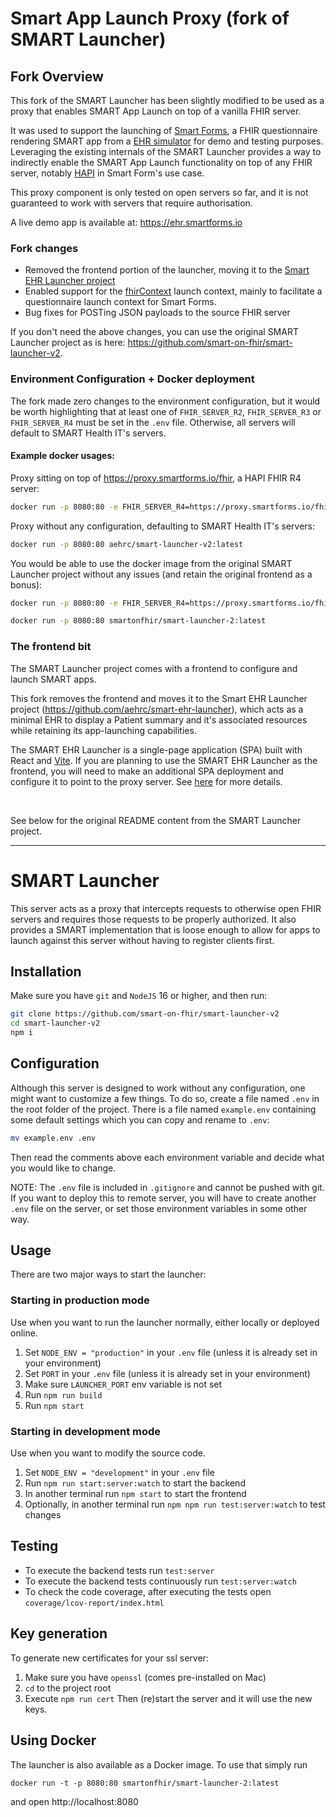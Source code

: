 # Smart App Launch Proxy (fork of SMART Launcher)

## Fork Overview
This fork of the SMART Launcher has been slightly modified to be used as a proxy that enables SMART App Launch on top of a vanilla FHIR server.

It was used to support the launching of [Smart Forms](https://github.com/aehrc/smart-forms), a FHIR questionnaire rendering SMART app from a [EHR simulator](https://github.com/aehrc/smart-ehr-launcher) for demo and testing purposes.
Leveraging the existing internals of the SMART Launcher provides a way to indirectly enable the SMART App Launch functionality on top of any FHIR server, notably [HAPI](https://github.com/hapifhir/hapi-fhir-jpaserver-starter) in Smart Form's use case.

This proxy component is only tested on open servers so far, and it is not guaranteed to work with servers that require authorisation.

A live demo app is available at: https://ehr.smartforms.io

### Fork changes
- Removed the frontend portion of the launcher, moving it to the [Smart EHR Launcher project](https://github.com/aehrc/smart-ehr-launcher)
- Enabled support for the [fhirContext](https://build.fhir.org/ig/HL7/smart-app-launch/scopes-and-launch-context.html#fhircontext-exp) launch context, mainly to facilitate a questionnaire launch context for Smart Forms.
- Bug fixes for POSTing JSON payloads to the source FHIR server

If you don't need the above changes, you can use the original SMART Launcher project as is here: https://github.com/smart-on-fhir/smart-launcher-v2.

### Environment Configuration + Docker deployment
The fork made zero changes to the environment configuration, but it would be worth highlighting that at least one of `FHIR_SERVER_R2`, `FHIR_SERVER_R3` or `FHIR_SERVER_R4` must be set in the `.env` file.
Otherwise, all servers will default to SMART Health IT's servers.

#### Example docker usages:

Proxy sitting on top of https://proxy.smartforms.io/fhir, a HAPI FHIR R4 server:
```sh
docker run -p 8080:80 -e FHIR_SERVER_R4=https://proxy.smartforms.io/fhir aehrc/smart-launcher-v2:latest
```

Proxy without any configuration, defaulting to SMART Health IT's servers:
```sh
docker run -p 8080:80 aehrc/smart-launcher-v2:latest
```

You would be able to use the docker image from the original SMART Launcher project without any issues (and retain the original frontend as a bonus):
```sh
docker run -p 8080:80 -e FHIR_SERVER_R4=https://proxy.smartforms.io/fhir smartonfhir/smart-launcher-2:latest
```

```sh
docker run -p 8080:80 smartonfhir/smart-launcher-2:latest
```

### The frontend bit

The SMART Launcher project comes with a frontend to configure and launch SMART apps. 

This fork removes the frontend and moves it to the Smart EHR Launcher project (https://github.com/aehrc/smart-ehr-launcher), which acts as a minimal EHR to display a Patient summary and it's associated resources while retaining its app-launching capabilities.

The SMART EHR Launcher is a single-page application (SPA) built with React and [Vite](https://vitejs.dev/).
If you are planning to use the SMART EHR Launcher as the frontend, you will need to make an additional SPA deployment and configure it to point to the proxy server. See [here](https://github.com/aehrc/SMART-EHR-Launcher/blob/main/README.md) for more details.

<br/>

See below for the original README content from the SMART Launcher project.

---
# SMART Launcher

This server acts as a proxy that intercepts requests to otherwise open FHIR
servers and requires those requests to be properly authorized. It also provides
a SMART implementation that is loose enough to allow for apps to launch against
this server without having to register clients first.

## Installation
Make sure you have `git` and `NodeJS` 16 or higher, and then run:
```sh
git clone https://github.com/smart-on-fhir/smart-launcher-v2
cd smart-launcher-v2
npm i
```

## Configuration
Although this server is designed to work without any configuration, one might
want to customize a few things. To do so, create a file named `.env` in the
root folder of the project. There is a file named `example.env` containing some
default settings which you can copy and rename to `.env`:
```sh
mv example.env .env
```
Then read the comments above each environment variable and decide what you would
like to change.

NOTE: The `.env` file is included in `.gitignore` and cannot be pushed with git.
If you want to deploy this to remote server, you will have to create another
`.env` file on the server, or set those environment variables in some other way.

## Usage
There are two major ways to start the launcher:

### Starting in production mode
Use when you want to run the launcher normally, either locally or deployed online.
1. Set `NODE_ENV = "production"` in your `.env` file (unless it is already set in your environment)
2. Set `PORT` in your `.env` file (unless it is already set in your environment)
3. Make sure `LAUNCHER_PORT` env variable is not set
4. Run `npm run build`
5. Run `npm start`

### Starting in development mode
Use when you want to modify the source code.
1. Set `NODE_ENV = "development"` in your `.env` file
2. Run `npm run start:server:watch` to start the backend
3. In another terminal run `npm start` to start the frontend
4. Optionally, in another terminal run `npm npm run test:server:watch` to test changes

## Testing
- To execute the backend tests run `test:server`
- To execute the backend tests continuously run `test:server:watch`
- To check the code coverage, after executing the tests open `coverage/lcov-report/index.html`

## Key generation
To generate new certificates for your ssl server:
1. Make sure you have `openssl` (comes pre-installed on Mac)
2. `cd` to the project root
3. Execute `npm run cert`
Then (re)start the server and it will use the new keys.

## Using Docker
The launcher is also available as a Docker image. To use that simply run
```
docker run -t -p 8080:80 smartonfhir/smart-launcher-2:latest
```
and open http://localhost:8080

<!--
docker build -t smartonfhir/smart-launcher-2:latest .
docker push smartonfhir/smart-launcher-2:latest
-->
